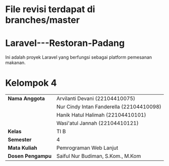 # File revisi terdapat di branches/master

# Laravel---Restoran-Padang

Ini adalah proyek Laravel yang berfungsi sebagai platform pemesanan makanan.

# Kelompok 4

|                    |                                                                     |
| ------------------ | ------------------------------------------------------------------- |
| **Nama Anggota**   | Arvilanti Devani                                      (22104410075) |
|                    | Nur Cindy Intan Fanderella                            (22104410098) |
|                    | Hanik Hatul Halimah                                   (22104410101) |
|                    | Wasi'atul Jannah                                      (22104410121) |
| **Kelas**          | TI B                                                                |
| **Semester**       | 4                                                                   |
| **Mata Kuliah**    | Pemrograman Web Lanjut                                              |
| **Dosen Pengampu** | Saiful Nur Budiman, S.Kom., M.Kom                                   |




